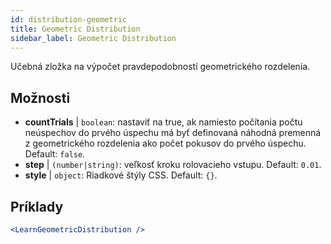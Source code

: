 ```yaml
---
id: distribution-geometric
title: Geometric Distribution
sidebar_label: Geometric Distribution
---
```


Učebná zložka na výpočet pravdepodobností geometrického rozdelenia.

## Možnosti

* __countTrials__ | `boolean`: nastaviť na true, ak namiesto počítania počtu neúspechov do prvého úspechu má byť definovaná náhodná premenná z geometrického rozdelenia ako počet pokusov do prvého úspechu. Default: `false`.
* __step__ | `(number|string)`: veľkosť kroku rolovacieho vstupu. Default: `0.01`.
* __style__ | `object`: Riadkové štýly CSS. Default: `{}`.


## Príklady

```jsx live
<LearnGeometricDistribution />
```

